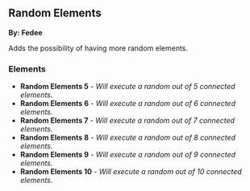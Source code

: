 ## Random Elements
**By: Fedee**
<br>

Adds the possibility of having more random elements.
<br>

### Elements
* **Random Elements 5** - *Will execute a random out of 5 connected elements.*
* **Random Elements 6** - *Will execute a random out of 6 connected elements.*
* **Random Elements 7** - *Will execute a random out of 7 connected elements.*
* **Random Elements 8** - *Will execute a random out of 8 connected elements.*
* **Random Elements 9** - *Will execute a random out of 9 connected elements.*
* **Random Elements 10** - *Will execute a random out of 10 connected elements.*
